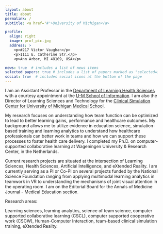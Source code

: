 ```yaml
---
layout: about
title: about
permalink: /
subtitle: <a href='#'>University of Michigan</a> 

profile:
  align: right
  image: prof_pic.jpg
  address: >
    <p>#217 Victor Vaughan</p>
    <p>1111 E. Catherine Str.</p>
    <p>Ann Arbor, MI 48109, USA</p>

news: true  # includes a list of news items
selected_papers: true # includes a list of papers marked as "selected={true}"
social: true  # includes social icons at the bottom of the page
---
```


I am an Assistant Professor in the [Department of Learning Health Sciences](https://medicine.umich.edu/dept/learning-health-sciences) with a courtesy appointment at the [U-M School of Information](https://www.si.umich.edu/people/vitaliy-popov). I am also the Director of Learning Sciences and Technology for the [Clinical Simulation Center for University of Michigan Medical School](https://medicine.umich.edu/dept/clinical-simulation-center). 

My research focuses on understanding how team function can be optimized to lead to better learning gains, performance and healthcare outcomes. My background allows me to utilize evidence in education science, simulation-based training and learning analytics to understand how healthcare professionals can better work in teams and how we can support these processes to foster health care delivery. I completed my Ph.D. on computer-supported collaborative learning at Wageningen University & Research Center, in the Netherlands.

Current research projects are situated at the intersection of Learning Sciences, Health Sciences, Artificial Intelligence, and eXtended Reality. I am currently serving as a PI or Co-PI on several projects funded by the National Science Foundation ranging from applying multimodal learning analytics in teamwork in VR to understanding the mechanisms of joint visual attention in the operating room. I am on the Editorial Board for the Annals of Medicine Journal - Medical Education section. 

<p class="font-weight-bold">Research areas:</p> Learning sciences, learning analytics, science of team science, computer supported collaborative learning (CSCL), computer supported cooperative work (CSCW),  Human-Computer Interaction, team-based clinical simulation training, eXtended Reality.


